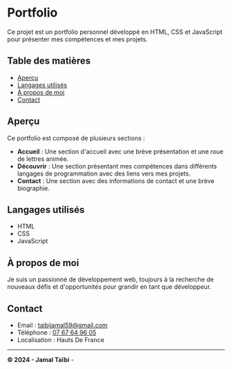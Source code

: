 # Portfolio

Ce projet est un portfolio personnel développé en HTML, CSS et JavaScript pour présenter mes compétences et mes projets.

## Table des matières

- [Aperçu](#aperçu)
- [Langages utilisés](#langages-utilisés)
- [À propos de moi](#à-propos-de-moi)
- [Contact](#contact)

## Aperçu

Ce portfolio est composé de plusieurs sections :

- **Accueil** : Une section d'accueil avec une brève présentation et une roue de lettres animée.
- **Découvrir** : Une section présentant mes compétences dans différents langages de programmation avec des liens vers mes projets.
- **Contact** : Une section avec des informations de contact et une brève biographie.

## Langages utilisés

- HTML
- CSS
- JavaScript

## À propos de moi

Je suis un passionné de développement web, toujours à la recherche de nouveaux défis et d'opportunités pour grandir en tant que développeur.

## Contact

- Email : [taibijamal59@gmail.com](mailto:taibijamal59@gmail.com)
- Téléphone : [07 67 64 96 05](tel:0767649605)
- Localisation : Hauts De France

---

**© 2024 - Jamal Taïbi** -
